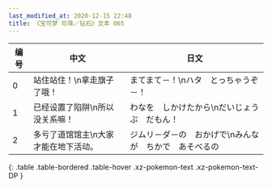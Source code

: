 ```yaml
---
last_modified_at: 2020-12-15 22:48
title: 《宝可梦 珍珠／钻石》文本 065
---
```

| 编号 | 中文 | 日文 |
| ---- | ---- | ---- |
| 0 | 站住站住！\n拿走旗子了哦！ | まてまて－！\nハタ　とっちゃうぞ－！ |
| 1 | 已经设置了陷阱\n所以没关系嘛！ | わなを　しかけたから\nだいじょうぶ　だもん！ |
| 2 | 多亏了道馆馆主\n大家才能在地下活动。 | ジムリ－ダ－の　おかげで\nみんなが　ちかで　あそべるの |
{: .table .table-bordered .table-hover .xz-pokemon-text .xz-pokemon-text-DP }